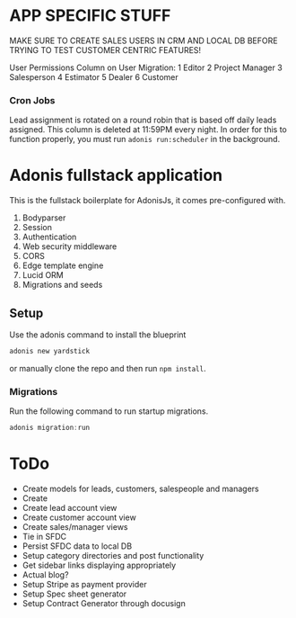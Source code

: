 # APP SPECIFIC STUFF

MAKE SURE TO CREATE SALES USERS IN CRM AND LOCAL DB BEFORE TRYING TO TEST CUSTOMER CENTRIC FEATURES!

User Permissions Column on User Migration:
1 Editor
2 Project Manager
3 Salesperson
4 Estimator
5 Dealer
6 Customer

### Cron Jobs
Lead assignment is rotated on a round robin that is based off daily leads assigned. This column is deleted at 11:59PM every night.
In order for this to function properly, you must run `adonis run:scheduler` in the background.

# Adonis fullstack application

This is the fullstack boilerplate for AdonisJs, it comes pre-configured with.

1. Bodyparser
2. Session
3. Authentication
4. Web security middleware
5. CORS
6. Edge template engine
7. Lucid ORM
8. Migrations and seeds

## Setup

Use the adonis command to install the blueprint

```bash
adonis new yardstick
```

or manually clone the repo and then run `npm install`.


### Migrations

Run the following command to run startup migrations.

```js
adonis migration:run
```


# ToDo
- Create models for leads, customers, salespeople and managers
- Create
- Create lead account view
- Create customer account view
- Create sales/manager views
- Tie in SFDC
- Persist SFDC data to local DB
- Setup category directories and post functionality
- Get sidebar links displaying appropriately
- Actual blog?
- Setup Stripe as payment provider
- Setup Spec sheet generator
- Setup Contract Generator through docusign
